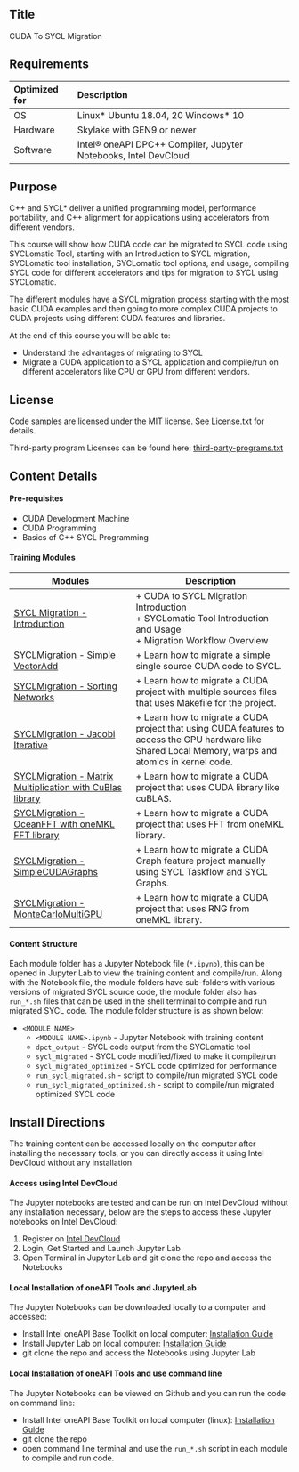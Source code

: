 ## Title
 
 CUDA To SYCL Migration
  
## Requirements
| Optimized for                     | Description
|:---                               |:---
| OS                                | Linux* Ubuntu 18.04, 20 Windows* 10
| Hardware                          | Skylake with GEN9 or newer
| Software                          | Intel&reg; oneAPI DPC++ Compiler, Jupyter Notebooks, Intel DevCloud
  
## Purpose
C++ and SYCL* deliver a unified programming model, performance portability, and C++ alignment for applications using accelerators from different vendors.

This course will show how CUDA code can be migrated to SYCL code using SYCLomatic Tool, starting with an Introduction to SYCL migration, SYCLomatic tool installation, SYCLomatic tool options, and usage, compiling SYCL code for different accelerators and tips for migration to SYCL using SYCLomatic.

The different modules have a SYCL migration process starting with the most basic CUDA examples and then going to more complex CUDA projects to CUDA projects using different CUDA features and libraries.

At the end of this course you will be able to:

- Understand the advantages of migrating to SYCL
- Migrate a CUDA application to a SYCL application and compile/run on different accelerators like CPU or GPU from different vendors.

## License  
Code samples are licensed under the MIT license. See [License.txt](https://github.com/oneapi-src/oneAPI-samples/blob/master/License.txt) for details.

Third-party program Licenses can be found here: [third-party-programs.txt](https://github.com/oneapi-src/oneAPI-samples/blob/master/third-party-programs.txt)

## Content Details

#### Pre-requisites
- CUDA Development Machine
- CUDA Programming
- Basics of C++ SYCL Programming

#### Training Modules

| Modules | Description
|---|---|
|[SYCL Migration - Introduction](00_SYCL_Migration_Introduction/00_SYCL_Migration_Introduction.ipynb)| + CUDA to SYCL Migration Introduction<br>+ SYCLomatic Tool Introduction and Usage<br>+ Migration Workflow Overview
|[SYCLMigration - Simple VectorAdd](01_SYCL_Migration_Simple_VectorAdd/01_SYCL_Migration_Simple_VectorAdd.ipynb)|+ Learn how to migrate a simple single source CUDA code to SYCL.
|[SYCLMigration - Sorting Networks](02_SYCL_Migration_SortingNetworks/02_SYCL_Migration_SortingNetworks.ipynb)|+ Learn how to migrate a CUDA project with multiple sources files that uses Makefile for the project.
|[SYCLMigration - Jacobi Iterative](03_SYCL_Migration_Jacobi_Iterative/03_SYCL_Migration_Jacobi_Iterative.ipynb)|+ Learn how to migrate a CUDA project that using CUDA features to access the GPU hardware like Shared Local Memory, warps and atomics in kernel code.
|[SYCLMigration - Matrix Multiplication with CuBlas library](04_SYCL_Migration_MatrixMul_CuBlas/04_SYCL_Migration_MatrixMul_CuBlas.ipynb)|+ Learn how to migrate a CUDA project that uses CUDA library like cuBLAS.
|[SYCLMigration - OceanFFT with oneMKL FFT library](05_SYCL_Migration_OceanFFT/05_SYCL_Migration_OceanFFT.ipynb)|+ Learn how to migrate a CUDA project that uses FFT from oneMKL library.
|[SYCLMigration - SimpleCUDAGraphs](06_SYCL_Migration_SimpleCUDAGraphs/06_SYCL_Migration_SimpleCUDAGraphs.ipynb)|+ Learn how to migrate a CUDA Graph feature project manually using SYCL Taskflow and SYCL Graphs.
|[SYCLMigration - MonteCarloMultiGPU](07_SYCL_Migration_MonteCarloMultiGPU/07_SYCL_Migration_MonteCarloMultiGPU.ipynb)|+ Learn how to migrate a CUDA project that uses RNG from oneMKL library.
#### Content Structure

Each module folder has a Jupyter Notebook file (`*.ipynb`), this can be opened in Jupyter Lab to view the training content and compile/run. Along with the Notebook file, the module folders have sub-folders with various versions of migrated SYCL source code, the module folder also has `run_*.sh` files that can be used in the shell terminal to compile and run migrated SYCL code. The module folder structure is as shown below:

- `<MODULE NAME>`
    - `<MODULE NAME>.ipynb` - Jupyter Notebook with training content
    - `dpct_output` - SYCL code output from the SYCLomatic tool
    - `sycl_migrated` - SYCL code modified/fixed to make it compile/run
    - `sycl_migrated_optimized` - SYCL code optimized for performance
    - `run_sycl_migrated.sh` - script to compile/run migrated SYCL code
    - `run_sycl_migrated_optimized.sh`  - script to compile/run migrated optimized SYCL code

## Install Directions

The training content can be accessed locally on the computer after installing the necessary tools, or you can directly access it using Intel DevCloud without any installation.

#### Access using Intel DevCloud

The Jupyter notebooks are tested and can be run on Intel DevCloud without any installation necessary, below are the steps to access these Jupyter notebooks on Intel DevCloud:
1. Register on [Intel DevCloud](https://devcloud.intel.com/oneapi)
2. Login, Get Started and Launch Jupyter Lab
3. Open Terminal in Jupyter Lab and git clone the repo and access the Notebooks

#### Local Installation of oneAPI Tools and JupyterLab

The Jupyter Notebooks can be downloaded locally to a computer and accessed:
- Install Intel oneAPI Base Toolkit on local computer: [Installation Guide](https://www.intel.com/content/www/us/en/developer/tools/oneapi/base-toolkit-download.html) 
- Install Jupyter Lab on local computer: [Installation Guide](https://jupyterlab.readthedocs.io/en/stable/getting_started/installation.html)
- git clone the repo and access the Notebooks using Jupyter Lab

#### Local Installation of oneAPI Tools and use command line

The Jupyter Notebooks can be viewed on Github and you can run the code on command line:
- Install Intel oneAPI Base Toolkit on local computer (linux): [Installation Guide](https://www.intel.com/content/www/us/en/developer/tools/oneapi/base-toolkit-download.html)
- git clone the repo
- open command line terminal and use the `run_*.sh` script in each module to compile and run code.


